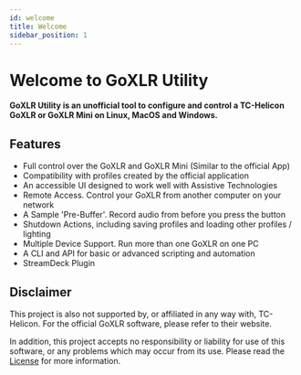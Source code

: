 ```yaml
---
id: welcome
title: Welcome
sidebar_position: 1
---
```


# Welcome to GoXLR Utility
**GoXLR Utility is an unofficial tool to configure
and control a TC-Helicon GoXLR or GoXLR Mini on Linux, MacOS and Windows.**

## Features
- Full control over the GoXLR and GoXLR Mini (Similar to the official App)
- Compatibility with profiles created by the official application
- An accessible UI designed to work well with Assistive Technologies
- Remote Access. Control your GoXLR from another computer on your network
- A Sample 'Pre-Buffer'. Record audio from before you press the button
- Shutdown Actions, including saving profiles and loading other profiles / lighting
- Multiple Device Support. Run more than one GoXLR on one PC
- A CLI and API for basic or advanced scripting and automation
- StreamDeck Plugin

## Disclaimer
This project is also not supported by, or affiliated in any way with, TC-Helicon.
For the official GoXLR software, please refer to their website.

In addition, this project accepts no responsibility or liability for use of this software,
or any problems which may occur from its use. Please read the [License](./license) for more information.